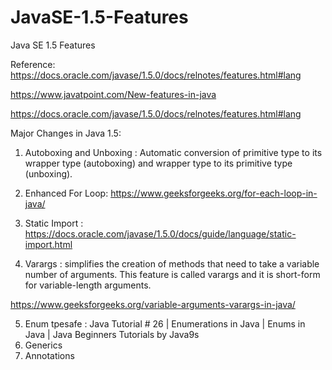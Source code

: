 # JavaSE-1.5-Features
Java SE 1.5 Features

Reference:
https://docs.oracle.com/javase/1.5.0/docs/relnotes/features.html#lang

https://www.javatpoint.com/New-features-in-java 

https://docs.oracle.com/javase/1.5.0/docs/relnotes/features.html#lang 

 

Major Changes in Java 1.5:  

 

1. Autoboxing and Unboxing : Automatic conversion of primitive type to its wrapper type (autoboxing) and wrapper type to its primitive type (unboxing). 
2. Enhanced For Loop:  https://www.geeksforgeeks.org/for-each-loop-in-java/ 

3. Static Import : https://docs.oracle.com/javase/1.5.0/docs/guide/language/static-import.html 

4. Varargs : simplifies the creation of methods that need to take a variable number of arguments. This feature is called varargs and it is short-form for variable-length arguments. 

https://www.geeksforgeeks.org/variable-arguments-varargs-in-java/ 

5. Enum tpesafe : Java Tutorial # 26 | Enumerations in Java | Enums in Java | Java Beginners Tutorials by Java9s 
6. Generics
7. Annotations

 


 

 

 
